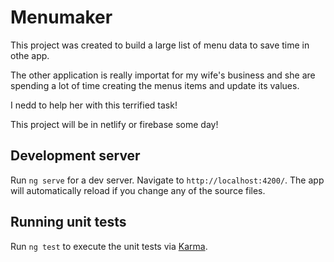 # Menumaker

This project was created to build a large list of menu data to save time in othe app.

The other application is really importat for my wife's business and she are spending a lot of time creating the menus items and update its values.

I nedd to help her with this terrified task!

This project will be in netlify or firebase some day!

## Development server

Run `ng serve` for a dev server. Navigate to `http://localhost:4200/`. The app will automatically reload if you change any of the source files.


## Running unit tests

Run `ng test` to execute the unit tests via [Karma](https://karma-runner.github.io).


